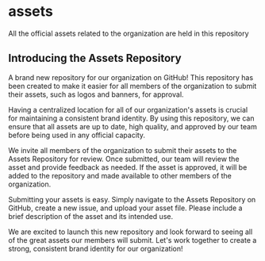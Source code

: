 # assets
All the official assets  related to the organization are  held in this repository


## Introducing the Assets Repository

A brand new repository for our organization on GitHub! This repository has been created to make it easier for all members of the organization to submit their assets, such as logos and banners, for approval.

Having a centralized location for all of our organization's assets is crucial for maintaining a consistent brand identity. By using this repository, we can ensure that all assets are up to date, high quality, and approved by our team before being used in any official capacity.

We invite all members of the organization to submit their assets to the Assets Repository for review. Once submitted, our team will review the asset and provide feedback as needed. If the asset is approved, it will be added to the repository and made available to other members of the organization.

Submitting your assets is easy. Simply navigate to the Assets Repository on GitHub, create a new issue, and upload your asset file. Please include a brief description of the asset and its intended use.

We are excited to launch this new repository and look forward to seeing all of the great assets our members will submit. Let's work together to create a strong, consistent brand identity for our organization!
